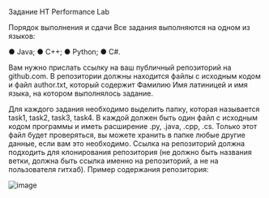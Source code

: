Задание НТ Performance Lab

Порядок выполнения и сдачи
Все задания выполняются на одном из языков:

● Java;
● C++;
● Python;
● C#.

Вам нужно прислать ссылку на ваш публичный репозиторий на github.com.
В репозитории должны находится файлы с исходным кодом и файл author.txt,
который содержит Фамилию Имя латиницей и имя языка, на котором выполнялось
задание.

Для каждого задания необходимо выделить папку, которая называется task1,
task2, task3, task4. В каждой должен быть один файл с исходным кодом программы и
иметь расширение .py, .java, .cpp, .cs. Только этот файл будет проверяться, вы можете
хранить в папке любые другие данные, если вам это необходимо.
Ссылка на репозиторий должна подходить для клонирования репозитория (не
должно быть названия ветки, должна быть ссылка именно на репозиторий, а не на
пользователя гитхаб).
Пример содержания репозитория:


![image](https://github.com/user-attachments/assets/e515f1e6-62e5-4f4f-a79b-3dcfdc6cef06)
